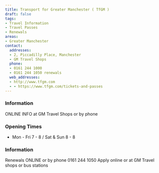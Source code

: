 ```yaml
---
title: Transport for Greater Manchester ( TfGM )
draft: false
tags:
- Travel Information
- Travel Passes
- Renewals
areas:
- Greater Manchester
contact:
  addresses:
  - 2, Piccadilly Place, Manchester
  - GM Travel Shops
  phone:
  - 0161 244 1000
  - 0161 244 1050 renewals
  web_addresses:
  - http://www.tfgm.com
  - - https://www.tfgm.com/tickets-and-passes
---
```


### Information
ONLINE INFO at GM Travel Shops or by phone

### Opening Times
* Mon - Fri 7 - 8 / Sat & Sun 8 - 8

### Information
Renewals ONLINE or by phone 0161 244 1050
Apply online or at GM Travel shops or bus stations